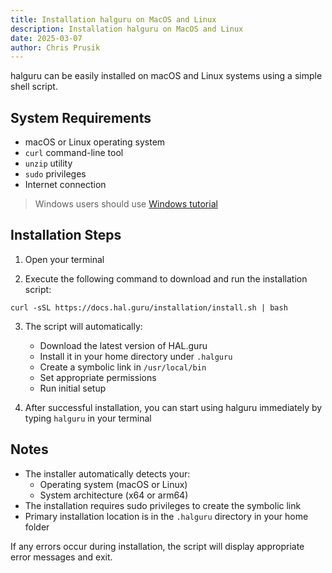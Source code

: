 ```yaml
---
title: Installation halguru on MacOS and Linux
description: Installation halguru on MacOS and Linux
date: 2025-03-07
author: Chris Prusik
---
```


halguru can be easily installed on macOS and Linux systems using a simple shell script.

## System Requirements

- macOS or Linux operating system
- `curl` command-line tool
- `unzip` utility
- `sudo` privileges
- Internet connection

> Windows users should use [Windows tutorial](windows.md)

## Installation Steps

1. Open your terminal

2. Execute the following command to download and run the installation script:
```shell script
curl -sSL https://docs.hal.guru/installation/install.sh | bash
```

3. The script will automatically:
   - Download the latest version of HAL.guru
   - Install it in your home directory under `.halguru`
   - Create a symbolic link in `/usr/local/bin`
   - Set appropriate permissions
   - Run initial setup

4. After successful installation, you can start using halguru immediately by typing `halguru` in your terminal

## Notes

- The installer automatically detects your:
  - Operating system (macOS or Linux)
  - System architecture (x64 or arm64)
- The installation requires sudo privileges to create the symbolic link
- Primary installation location is in the `.halguru` directory in your home folder

If any errors occur during installation, the script will display appropriate error messages and exit.